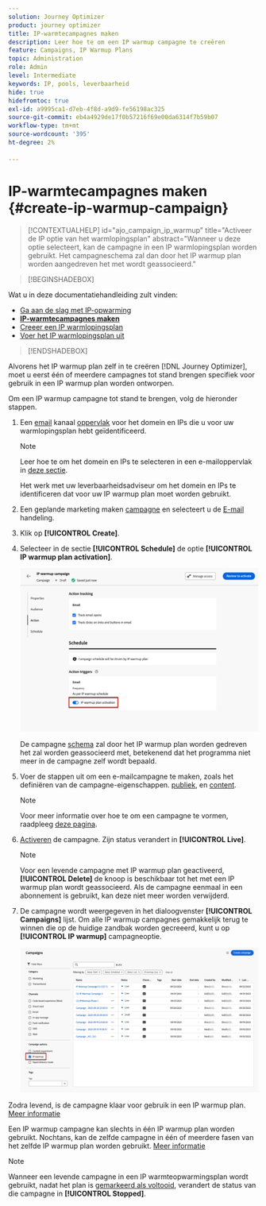 ```yaml
---
solution: Journey Optimizer
product: journey optimizer
title: IP-warmtecampagnes maken
description: Leer hoe te om een IP warmup campagne te creëren
feature: Campaigns, IP Warmup Plans
topic: Administration
role: Admin
level: Intermediate
keywords: IP, pools, leverbaarheid
hide: true
hidefromtoc: true
exl-id: a9995ca1-d7eb-4f8d-a9d9-fe56198ac325
source-git-commit: eb4a4929de17f0b57216f69e00da6314f7b59b07
workflow-type: tm+mt
source-wordcount: '395'
ht-degree: 2%

---
```


# IP-warmtecampagnes maken {#create-ip-warmup-campaign}

>[!CONTEXTUALHELP]
>id="ajo_campaign_ip_warmup"
>title="Activeer de IP optie van het warmlopingsplan"
>abstract="Wanneer u deze optie selecteert, kan de campagne in een IP warmlopingsplan worden gebruikt. Het campagneschema zal dan door het IP warmup plan worden aangedreven het met wordt geassocieerd."

>[!BEGINSHADEBOX]

Wat u in deze documentatiehandleiding zult vinden:

* [Ga aan de slag met IP-opwarming](ip-warmup-gs.md)
* **[IP-warmtecampagnes maken](ip-warmup-campaign.md)**
* [Creeer een IP warmlopingsplan](ip-warmup-plan.md)
* [Voer het IP warmlopingsplan uit](ip-warmup-execution.md)

>[!ENDSHADEBOX]

Alvorens het IP warmup plan zelf in te creëren [!DNL Journey Optimizer], moet u eerst één of meerdere campagnes tot stand brengen specifiek voor gebruik in een IP warmup plan worden ontworpen<!--through a dedicated option-->.

Om een IP warmup campagne tot stand te brengen, volg de hieronder stappen.

1. Een [email](../email/email-settings.md) kanaal [oppervlak](channel-surfaces.md) voor het domein en IPs die u voor uw warmlopingsplan hebt geïdentificeerd.

   >[!NOTE]
   >
   >Leer hoe te om het domein en IPs te selecteren in een e-mailoppervlak in [deze sectie](../email/email-settings.md#subdomains-and-ip-pools).
   >
   >Het werk met uw leverbaarheidsadviseur om het domein en IPs te identificeren dat voor uw IP warmup plan moet worden gebruikt.<!--TBC-->

1. Een geplande marketing maken [campagne](../campaigns/create-campaign.md) en selecteert u de [E-mail](../email/create-email.md#create-email-journey-campaign) handeling.

   <!--Select the Marketing category. The IP warmup plan activation option is only available for  marketing-type campaigns.>
1. Selecteer de oppervlakte die u voor IP warmte-up creeerde.

   ![](assets/ip-warmup-campaign-surface.png)

   <!--You must use the same surface as the one that will be used for the asociated IP warmup plan. [Learn how to create an IP warmup plan](#create-ip-warmup-plan)-->

1. Klik op **[!UICONTROL Create]**.

1. Selecteer in de sectie **[!UICONTROL Schedule]** de optie **[!UICONTROL IP warmup plan activation]**.

   ![](assets/ip-warmup-campaign-plan-activation.png)

   De campagne [schema](../campaigns/create-campaign.md#schedule) zal door het IP warmup plan worden gedreven het zal worden geassocieerd met, betekenend dat het programma niet meer in de campagne zelf wordt bepaald.

1. Voer de stappen uit om een e-mailcampagne te maken, zoals het definiëren van de campagne-eigenschappen. [publiek](../audience/about-audiences.md)<!--best practices for IP warmup in terms of audience?-->, en [content](../email/get-started-email-design.md#key-steps).

   >[!NOTE]
   >
   >Voor meer informatie over hoe te om een campagne te vormen, raadpleeg [deze pagina](../campaigns/get-started-with-campaigns.md).

1. [Activeren](../campaigns/review-activate-campaign.md) de campagne. Zijn status verandert in **[!UICONTROL Live]**.

   >[!NOTE]
   >
   >Voor een levende campagne met IP warmup plan geactiveerd, **[!UICONTROL Delete]** de knoop is beschikbaar tot het met een IP warmup plan wordt geassocieerd. Als de campagne eenmaal in een abonnement is gebruikt, kan deze niet meer worden verwijderd.

1. De campagne wordt weergegeven in het dialoogvenster **[!UICONTROL Campaigns]** lijst. Om alle IP warmup campagnes gemakkelijk terug te winnen die op de huidige zandbak worden gecreeerd, kunt u op **[!UICONTROL IP warmup]** campagneoptie.

   ![](assets/ip-warmup-campaign-filter.png)

Zodra levend, is de campagne klaar voor gebruik in een IP warmup plan. [Meer informatie](ip-warmup-plan.md)

Een IP warmup campagne kan slechts in één IP warmup plan worden gebruikt. Nochtans, kan de zelfde campagne in één of meerdere fasen van het zelfde IP warmup plan worden gebruikt. [Meer informatie](ip-warmup-plan.md#define-phases)

>[!NOTE]
>
>Wanneer een levende campagne in een IP warmteopwarmingsplan wordt gebruikt, nadat het plan is [gemarkeerd als voltooid](ip-warmup-execution.md#mark-as-completed), verandert de status van die campagne in **[!UICONTROL Stopped]**.

